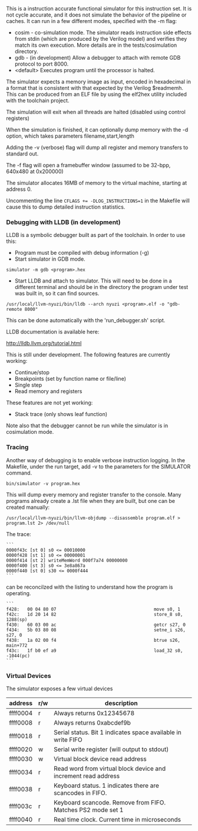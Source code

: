 This is a instruction accurate functional simulator for this instruction set.  It is not
cycle accurate, and it does not simulate the behavior of the pipeline or caches. It can 
run in a few different modes, specified with the -m flag:
- cosim - co-simulation mode. The simulator reads instruction side effects from stdin
 (which are produced by the Verilog model) and verifies they match its own execution.
 More details are in the tests/cosimulation directory.
- gdb - (in development) Allow a debugger to attach with remote GDB protocol to port 8000.
- &lt;default&gt; Executes program until the processor is halted.

The simulator expects a memory image as input, encoded in hexadecimal in a format that is 
consistent with that expected by the Verilog $readmemh.  This can be produced from an ELF
file by using the elf2hex utility included with the toolchain project.

The simulation will exit when all threads are halted (disabled using control registers)

When the simulation is finished, it can optionally dump memory with the -d option, which 
takes parameters filename,start,length

Adding the -v (verbose) flag will dump all register and memory transfers to standard out.

The -f flag will open a framebuffer window (assumed to be 32-bpp, 640x480 at 0x200000)

The simulator allocates 16MB of memory to the virtual machine, starting at address 0.

Uncommenting the line `CFLAGS += -DLOG_INSTRUCTIONS=1` in the Makefile will cause this
to dump detailed instruction statistics.

### Debugging with LLDB (in development)

LLDB is a symbolic debugger built as part of the toolchain. In order to use this:

- Program must be compiled with debug information (-g)
- Start simulator in GDB mode.

```
simulator -m gdb <program>.hex
```
- Start LLDB and attach to simulator.  This will need to be done in a different terminal and
should be in the directory the program under test was built in, so it can find sources.

```
/usr/local/llvm-nyuzi/bin/lldb --arch nyuzi <program>.elf -o "gdb-remote 8000"
```

This can be done automatically with the 'run_debugger.sh' script.

LLDB documentation is available here:

http://lldb.llvm.org/tutorial.html

This is still under development. The following features are currently working:
* Continue/stop
* Breakpoints (set by function name or file/line)
* Single step
* Read memory and registers

These features are not yet working:
* Stack trace (only shows leaf function)

Note also that the debugger cannot be run while the simulator is in cosimulation mode.

### Tracing

Another way of debugging is to enable verbose instruction logging.  In the Makefile, 
under the run target, add -v to the parameters for the SIMULATOR command. 

    bin/simulator -v program.hex

This will dump every memory and register transfer to the console. Many programs
already create a .lst file when they are built, but one can be created manually:

    /usr/local/llvm-nyuzi/bin/llvm-objdump --disassemble program.elf > program.lst 2> /dev/null

The trace: 

    ```
    0000f43c [st 0] s0 <= 00010000
    0000f428 [st 1] s0 <= 00000001
    0000f414 [st 2] writeMemWord 000f7a74 00000000
    0000f400 [st 3] s0 <= 3e8a867a
    0000f440 [st 0] s30 <= 0000f444
    ```

can be reconcilzed with the listing to understand how the program is operating.

    ```
    f428:	00 04 80 07                                  	move s0, 1
    f42c:	1d 20 14 82                                  	store_8 s0, 1288(sp)
    f430:	60 03 00 ac                                  	getcr s27, 0
    f434:	5b 03 80 08                                  	setne_i s26, s27, 0
    f438:	1a 02 00 f4                                  	btrue s26, main+772
    f43c:	1f b0 ef a9                                  	load_32 s0, -1044(pc)
    ```
    
### Virtual Devices

The simulator exposes a few virtual devices

| address | r/w | description
|----|----|----
| ffff0004 | r | Always returns 0x12345678
| ffff0008 | r | Always returns 0xabcdef9b
| ffff0018 | r | Serial status. Bit 1 indicates space available in write FIFO
| ffff0020 | w | Serial write register (will output to stdout)
| ffff0030 | w | Virtual block device read address
| ffff0034 | r | Read word from virtual block device and increment read address
| ffff0038 | r | Keyboard status. 1 indicates there are scancodes in FIFO.
| ffff003c | r | Keyboard scancode. Remove from FIFO.  Matches PS2 mode set 1
| ffff0040 | r | Real time clock.  Current time in microseconds

